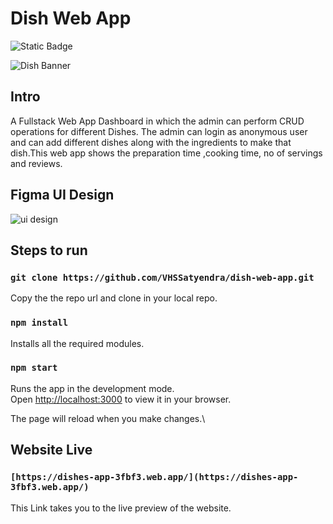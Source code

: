 # Dish Web App

![Static Badge](https://img.shields.io/badge/https%3A%2F%2Fgithub.com%2FVHSSatyendra%2Fdish-web-app%2Ftree%2Fmain)

![Dish Banner](https://firebasestorage.googleapis.com/v0/b/dishes-app-3fbf3.appspot.com/o/images%2FUntitled.png?alt=media&token=3c2e47c9-3a56-4bda-a402-06f67ebec59d)

## Intro

A Fullstack Web App Dashboard in which the admin can perform CRUD operations for different Dishes. The admin can login as anonymous user and can add different dishes along with the ingredients to make that dish.This web app shows the preparation time ,cooking time, no of servings and reviews.

## Figma UI Design

![ui design](https://firebasestorage.googleapis.com/v0/b/dishes-app-3fbf3.appspot.com/o/images%2Ffig.png?alt=media&token=8cd425ad-aa0c-4d8a-beff-56dc774af439)

## Steps to run

### `git clone https://github.com/VHSSatyendra/dish-web-app.git`

Copy the the repo url and clone in your local repo.

### `npm install`

Installs all the required modules.

### `npm start`

Runs the app in the development mode.\
Open [http://localhost:3000](http://localhost:3000) to view it in your browser.

The page will reload when you make changes.\

## Website Live

### `[https://dishes-app-3fbf3.web.app/](https://dishes-app-3fbf3.web.app/)`

This Link takes you to the live preview of the website.
